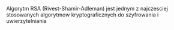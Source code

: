 Algorytm RSA (Rivest-Shamir-Adleman) jest jednym z najczesciej stosowanych algorytmow kryptograficznych do szyfrowania i uwierzytelniania